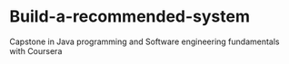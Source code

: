 # Build-a-recommended-system
Capstone in Java programming and Software engineering fundamentals  with Coursera
